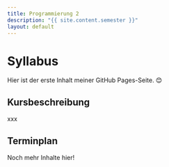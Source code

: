 ```yaml
---
title: Programmierung 2
description: "{{ site.content.semester }}"
layout: default
---
```


# Syllabus
Hier ist der erste Inhalt meiner GitHub Pages-Seite. 😊

## Kursbeschreibung
xxx

## Terminplan
Noch mehr Inhalte hier!